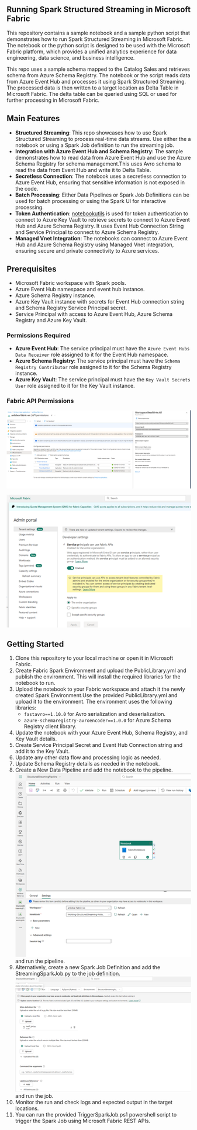 ## Running Spark Structured Streaming in Microsoft Fabric

This repository contains a sample notebook and a sample python script that demonstrates how to run Spark Structured Streaming in Microsoft Fabric. The notebook or the python script is designed to be used with the Microsoft Fabric platform, which provides a unified analytics experience for data engineering, data science, and business intelligence.

This repo uses a sample schema mapped to the Catalog Sales and retrieves schema from Azure Schema Registry. The notebook or the script reads data from Azure Event Hub and processes it using Spark Structured Streaming. The processed data is then written to a target location as Delta Table in Microsoft Fabric. 
The delta table can be queried using SQL or used for further processing in Microsoft Fabric.

## Main Features
- **Structured Streaming**: This repo showcases how to use Spark Structured Streaming to process real-time data streams. Use either the a notebook or using a Spark Job definition to run the streaming job. 
- **Integration with Azure Event Hub and Schema Registry**: The sample demonstrates how to read data from Azure Event Hub and use the Azure Schema Registry for schema management.This uses Avro schema to read the data from Event Hub and write it to Delta Table.
- **Secretless Connection**: The notebook uses a secretless connection to Azure Event Hub, ensuring that sensitive information is not exposed in the code.
- **Batch Processing**: Either Data Pipelines or Spark Job Definitions can be used for batch processing or using the Spark UI for interactive processing.
- **Token Authentication**: [notebookutils](https://learn.microsoft.com/en-us/fabric/data-engineering/notebook-utilities) is used for token authentication to connect to Azure Key Vault to retrieve secrets to connect to Azure Event Hub and Azure Schema Registry. It uses Event Hub Connection String and Service Principal to connect to Azure Schema Registry.
- **Managed Vnet Integration**: The notebooks can connect to Azure Event Hub and Azure Schema Registry using Managed Vnet integration, ensuring secure and private connectivity to Azure services.


## Prerequisites
- Microsoft Fabric workspace with Spark pools.
- Azure Event Hub namespace and event hub instance.
- Azure Schema Registry instance.
- Azure Key Vault instance with secrets for Event Hub connection string and Schema Registry Service Principal secret.
- Service Principal with access to Azure Event Hub, Azure Schema Registry and Azure Key Vault.

### Permissions Required
- **Azure Event Hub**: The service principal must have the `Azure Event Hubs Data Receiver` role assigned to it for the Event Hub namespace.
- **Azure Schema Registry**: The service principal must have the `Schema Registry Contributor` role assigned to it for the Schema Registry instance.
- **Azure Key Vault**: The service principal must have the `Key Vault Secrets User` role assigned to it for the Key Vault instance.

### Fabric API Permissions
![alt text](image-1.png)

![alt text](image-2.png)


## Getting Started
1. Clone this repository to your local machine or open it in Microsoft Fabric.
2. Create Fabric Spark Environment and upload the PublicLibrary.yml and publish the environment. This will install the required libraries for the notebook to run.
3. Upload the notebook to your Fabric workspace and attach it the newly created Spark Environment.Use the provided PublicLibrary.yml and upload it to the environment. The environment uses the following libraries:
   - `fastavro==1.10.0` for Avro serialization and deserialization.
   - `azure-schemaregistry-avroencoder==1.0.0` for Azure Schema Registry client library.
4. Update the notebook with your Azure Event Hub, Schema Registry, and Key Vault details.
5. Create Service Principal Secret and Event Hub Connection string and add it to the Key Vault. 
6. Update any other data flow and processing logic as needed.
7. Update Schema Registry details as needed in the notebook. 
8. Create a New Data Pipeline and add the notebook to the pipeline.![alt text](image.png) and run the pipeline.
9. Alternatively, create a new Spark Job Definition and add the StreamingSparkJob.py to the job definition.![alt text](image-3.png) and run the job.
9. Monitor the run and check logs and expected output in the target locations. 
10. You can run the provided TriggerSparkJob.ps1 powershell script to trigger the Spark Job using Microsoft Fabric REST APIs. 

